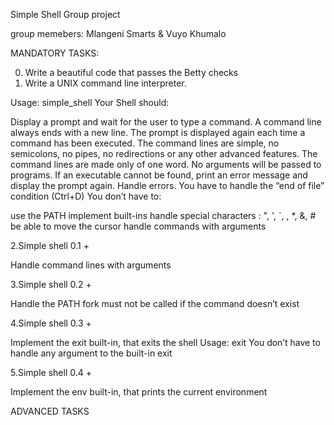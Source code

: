 Simple Shell Group project

group memebers: Mlangeni Smarts & Vuyo Khumalo

MANDATORY TASKS:

0. Write a beautiful code that passes the Betty checks
1. Write a UNIX command line interpreter.

Usage: simple_shell
Your Shell should:

Display a prompt and wait for the user to type a command. A command line always ends with a new line.
The prompt is displayed again each time a command has been executed.
The command lines are simple, no semicolons, no pipes, no redirections or any other advanced features.
The command lines are made only of one word. No arguments will be passed to programs.
If an executable cannot be found, print an error message and display the prompt again.
Handle errors.
You have to handle the “end of file” condition (Ctrl+D)
You don’t have to:

use the PATH
implement built-ins
handle special characters : ", ', `, \, *, &, #
be able to move the cursor
handle commands with arguments

2.Simple shell 0.1 +

Handle command lines with arguments

3.Simple shell 0.2 +

Handle the PATH
fork must not be called if the command doesn’t exist

4.Simple shell 0.3 +

Implement the exit built-in, that exits the shell
Usage: exit
You don’t have to handle any argument to the built-in exit

5.Simple shell 0.4 +

Implement the env built-in, that prints the current environment


ADVANCED TASKS
